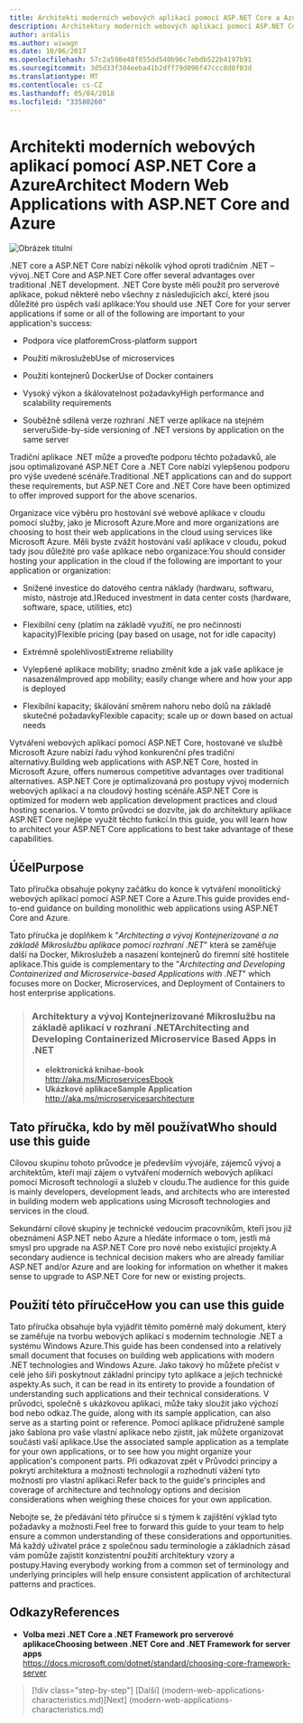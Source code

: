 ```yaml
---
title: Architekti moderních webových aplikací pomocí ASP.NET Core a Azure
description: Architektury moderních webových aplikací pomocí ASP.NET Core a Azure | Úvod
author: ardalis
ms.author: wiwagn
ms.date: 10/06/2017
ms.openlocfilehash: 57c2a598e48f855dd540b96c7ebdb522b4197b91
ms.sourcegitcommit: 3d5d33f384eeba41b2dff79d096f47ccc8d8f03d
ms.translationtype: MT
ms.contentlocale: cs-CZ
ms.lasthandoff: 05/04/2018
ms.locfileid: "33580260"
---
```

# <a name="architect-modern-web-applications-with-aspnet-core-and-azure"></a><span data-ttu-id="764dc-103">Architekti moderních webových aplikací pomocí ASP.NET Core a Azure</span><span class="sxs-lookup"><span data-stu-id="764dc-103">Architect Modern Web Applications with ASP.NET Core and Azure</span></span>

![Obrázek titulní](./media/cover.jpg)


<span data-ttu-id="764dc-105">.NET core a ASP.NET Core nabízí několik výhod oproti tradičním .NET – vývoj.</span><span class="sxs-lookup"><span data-stu-id="764dc-105">.NET Core and ASP.NET Core offer several advantages over traditional .NET development.</span></span> <span data-ttu-id="764dc-106">.NET Core byste měli použít pro serverové aplikace, pokud některé nebo všechny z následujících akcí, které jsou důležité pro úspěch vaší aplikace:</span><span class="sxs-lookup"><span data-stu-id="764dc-106">You should use .NET Core for your server applications if some or all of the following are important to your application's success:</span></span>

-   <span data-ttu-id="764dc-107">Podpora více platforem</span><span class="sxs-lookup"><span data-stu-id="764dc-107">Cross-platform support</span></span>

-   <span data-ttu-id="764dc-108">Použití mikroslužeb</span><span class="sxs-lookup"><span data-stu-id="764dc-108">Use of microservices</span></span>

-   <span data-ttu-id="764dc-109">Použití kontejnerů Docker</span><span class="sxs-lookup"><span data-stu-id="764dc-109">Use of Docker containers</span></span>

-   <span data-ttu-id="764dc-110">Vysoký výkon a škálovatelnost požadavky</span><span class="sxs-lookup"><span data-stu-id="764dc-110">High performance and scalability requirements</span></span>

-   <span data-ttu-id="764dc-111">Souběžně sdílená verze rozhraní .NET verze aplikace na stejném serveru</span><span class="sxs-lookup"><span data-stu-id="764dc-111">Side-by-side versioning of .NET versions by application on the same server</span></span>

<span data-ttu-id="764dc-112">Tradiční aplikace .NET může a proveďte podporu těchto požadavků, ale jsou optimalizované ASP.NET Core a .NET Core nabízí vylepšenou podporu pro výše uvedené scénáře.</span><span class="sxs-lookup"><span data-stu-id="764dc-112">Traditional .NET applications can and do support these requirements, but ASP.NET Core and .NET Core have been optimized to offer improved support for the above scenarios.</span></span>

<span data-ttu-id="764dc-113">Organizace více výběru pro hostování své webové aplikace v cloudu pomocí služby, jako je Microsoft Azure.</span><span class="sxs-lookup"><span data-stu-id="764dc-113">More and more organizations are choosing to host their web applications in the cloud using services like Microsoft Azure.</span></span> <span data-ttu-id="764dc-114">Měli byste zvážit hostování vaší aplikace v cloudu, pokud tady jsou důležité pro vaše aplikace nebo organizace:</span><span class="sxs-lookup"><span data-stu-id="764dc-114">You should consider hosting your application in the cloud if the following are important to your application or organization:</span></span>

-   <span data-ttu-id="764dc-115">Snížené investice do datového centra náklady (hardwaru, softwaru, místo, nástroje atd.)</span><span class="sxs-lookup"><span data-stu-id="764dc-115">Reduced investment in data center costs (hardware, software, space, utilities, etc)</span></span>

-   <span data-ttu-id="764dc-116">Flexibilní ceny (platím na základě využití, ne pro nečinnosti kapacity)</span><span class="sxs-lookup"><span data-stu-id="764dc-116">Flexible pricing (pay based on usage, not for idle capacity)</span></span>

-   <span data-ttu-id="764dc-117">Extrémně spolehlivosti</span><span class="sxs-lookup"><span data-stu-id="764dc-117">Extreme reliability</span></span>

-   <span data-ttu-id="764dc-118">Vylepšené aplikace mobility; snadno změnit kde a jak vaše aplikace je nasazená</span><span class="sxs-lookup"><span data-stu-id="764dc-118">Improved app mobility; easily change where and how your app is deployed</span></span>

-   <span data-ttu-id="764dc-119">Flexibilní kapacity; škálování směrem nahoru nebo dolů na základě skutečné požadavky</span><span class="sxs-lookup"><span data-stu-id="764dc-119">Flexible capacity; scale up or down based on actual needs</span></span>

<span data-ttu-id="764dc-120">Vytváření webových aplikací pomocí ASP.NET Core, hostované ve službě Microsoft Azure nabízí řadu výhod konkurenční přes tradiční alternativy.</span><span class="sxs-lookup"><span data-stu-id="764dc-120">Building web applications with ASP.NET Core, hosted in Microsoft Azure, offers numerous competitive advantages over traditional alternatives.</span></span> <span data-ttu-id="764dc-121">ASP.NET Core je optimalizovaná pro postupy vývoj moderních webových aplikací a na cloudový hosting scénáře.</span><span class="sxs-lookup"><span data-stu-id="764dc-121">ASP.NET Core is optimized for modern web application development practices and cloud hosting scenarios.</span></span> <span data-ttu-id="764dc-122">V tomto průvodci se dozvíte, jak do architektury aplikace ASP.NET Core nejlépe využít těchto funkcí.</span><span class="sxs-lookup"><span data-stu-id="764dc-122">In this guide, you will learn how to architect your ASP.NET Core applications to best take advantage of these capabilities.</span></span>

## <a name="purpose"></a><span data-ttu-id="764dc-123">Účel</span><span class="sxs-lookup"><span data-stu-id="764dc-123">Purpose</span></span>

<span data-ttu-id="764dc-124">Tato příručka obsahuje pokyny začátku do konce k vytváření monolitický webových aplikací pomocí ASP.NET Core a Azure.</span><span class="sxs-lookup"><span data-stu-id="764dc-124">This guide provides end-to-end guidance on building monolithic web applications using ASP.NET Core and Azure.</span></span>

<span data-ttu-id="764dc-125">Tato příručka je doplňkem k "*Architecting a vývoj Kontejnerizované a na základě Mikroslužbu aplikace pomocí rozhraní .NET*" která se zaměřuje další na Docker, Mikroslužeb a nasazení kontejnerů do firemní sítě hostitele aplikace.</span><span class="sxs-lookup"><span data-stu-id="764dc-125">This guide is complementary to the "*Architecting and Developing Containerized and Microservice-based Applications with .NET*" which focuses more on Docker, Microservices, and Deployment of Containers to host enterprise applications.</span></span>

> ### <a name="architecting-and-developing-containerized-microservice-based-apps-in-net"></a><span data-ttu-id="764dc-126">Architektury a vývoj Kontejnerizované Mikroslužbu na základě aplikací v rozhraní .NET</span><span class="sxs-lookup"><span data-stu-id="764dc-126">Architecting and Developing Containerized Microservice Based Apps in .NET</span></span>
> - <span data-ttu-id="764dc-127">**elektronická kniha**</span><span class="sxs-lookup"><span data-stu-id="764dc-127">**e-book**</span></span>  
> <http://aka.ms/MicroservicesEbook>
> - <span data-ttu-id="764dc-128">**Ukázkové aplikace**</span><span class="sxs-lookup"><span data-stu-id="764dc-128">**Sample Application**</span></span>  
> <http://aka.ms/microservicesarchitecture>

## <a name="who-should-use-this-guide"></a><span data-ttu-id="764dc-129">Tato příručka, kdo by měl používat</span><span class="sxs-lookup"><span data-stu-id="764dc-129">Who should use this guide</span></span>

<span data-ttu-id="764dc-130">Cílovou skupinu tohoto průvodce je především vývojáře, zájemců vývoj a architektům, kteří mají zájem o vytváření moderních webových aplikací pomocí Microsoft technologií a služeb v cloudu.</span><span class="sxs-lookup"><span data-stu-id="764dc-130">The audience for this guide is mainly developers, development leads, and architects who are interested in building modern web applications using Microsoft technologies and services in the cloud.</span></span>

<span data-ttu-id="764dc-131">Sekundární cílové skupiny je technické vedoucím pracovníkům, kteří jsou již obeznámeni ASP.NET nebo Azure a hledáte informace o tom, jestli má smysl pro upgrade na ASP.NET Core pro nové nebo existující projekty.</span><span class="sxs-lookup"><span data-stu-id="764dc-131">A secondary audience is technical decision makers who are already familiar ASP.NET and/or Azure and are looking for information on whether it makes sense to upgrade to ASP.NET Core for new or existing projects.</span></span>

## <a name="how-you-can-use-this-guide"></a><span data-ttu-id="764dc-132">Použití této příručce</span><span class="sxs-lookup"><span data-stu-id="764dc-132">How you can use this guide</span></span>

<span data-ttu-id="764dc-133">Tato příručka obsahuje byla vyjádřit těmito poměrně malý dokument, který se zaměřuje na tvorbu webových aplikací s moderním technologie .NET a systému Windows Azure.</span><span class="sxs-lookup"><span data-stu-id="764dc-133">This guide has been condensed into a relatively small document that focuses on building web applications with modern .NET technologies and Windows Azure.</span></span> <span data-ttu-id="764dc-134">Jako takový ho můžete přečíst v celé jeho šíři poskytnout základní principy tyto aplikace a jejich technické aspekty.</span><span class="sxs-lookup"><span data-stu-id="764dc-134">As such, it can be read in its entirety to provide a foundation of understanding such applications and their technical considerations.</span></span> <span data-ttu-id="764dc-135">V průvodci, společně s ukázkovou aplikaci, může taky sloužit jako výchozí bod nebo odkaz.</span><span class="sxs-lookup"><span data-stu-id="764dc-135">The guide, along with its sample application, can also serve as a starting point or reference.</span></span> <span data-ttu-id="764dc-136">Pomocí aplikace přidružené sample jako šablona pro vaše vlastní aplikace nebo zjistit, jak můžete organizovat součásti vaší aplikace.</span><span class="sxs-lookup"><span data-stu-id="764dc-136">Use the associated sample application as a template for your own applications, or to see how you might organize your application's component parts.</span></span> <span data-ttu-id="764dc-137">Při odkazovat zpět v Průvodci principy a pokrytí architektura a možnosti technologií a rozhodnutí vážení tyto možnosti pro vlastní aplikaci.</span><span class="sxs-lookup"><span data-stu-id="764dc-137">Refer back to the guide's principles and coverage of architecture and technology options and decision considerations when weighing these choices for your own application.</span></span>

<span data-ttu-id="764dc-138">Nebojte se, že předávání této příručce si s týmem k zajištění výklad tyto požadavky a možnosti.</span><span class="sxs-lookup"><span data-stu-id="764dc-138">Feel free to forward this guide to your team to help ensure a common understanding of these considerations and opportunities.</span></span> <span data-ttu-id="764dc-139">Má každý uživatel práce z společnou sadu terminologie a základních zásad vám pomůže zajistit konzistentní použití architektury vzory a postupy.</span><span class="sxs-lookup"><span data-stu-id="764dc-139">Having everybody working from a common set of terminology and underlying principles will help ensure consistent application of architectural patterns and practices.</span></span>

## <a name="references"></a><span data-ttu-id="764dc-140">Odkazy</span><span class="sxs-lookup"><span data-stu-id="764dc-140">References</span></span>
- <span data-ttu-id="764dc-141">**Volba mezi .NET Core a .NET Framework pro serverové aplikace**</span><span class="sxs-lookup"><span data-stu-id="764dc-141">**Choosing between .NET Core and .NET Framework for server apps**</span></span>  
<https://docs.microsoft.com/dotnet/standard/choosing-core-framework-server>

>[!div class="step-by-step"]
<span data-ttu-id="764dc-142">[Další] (modern-web-applications-characteristics.md)</span><span class="sxs-lookup"><span data-stu-id="764dc-142">[Next] (modern-web-applications-characteristics.md)</span></span>
